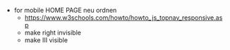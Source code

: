 * for mobile HOME PAGE neu ordnen
    * https://www.w3schools.com/howto/howto_js_topnav_responsive.asp
    * make right invisible
    * make III visible